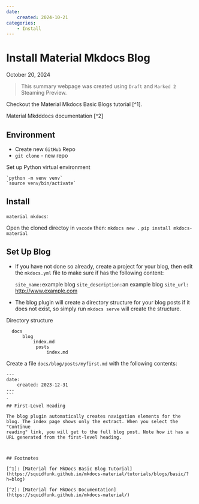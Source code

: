 ```yaml
---
date:
    created: 2024-10-21
categories:
    - Install
---
```


# Install Material Mkdocs Blog

October 20, 2024

> This summary webpage was created using `Draft` and `Marked 2` Steaming Preview.

Checkout the Material Mkdocs Basic Blogs tutorial [^1].

Material Mkdddocs  documentation [^2]


## Environment 

- Create new `GitHub` Repo
- `git clone` - new repo

Set up Python virtual environment

    `python -m venv venv`
    `source venv/bin/activate`

## Install 

``material mkdocs``:

Open the cloned directoy in `vscode` then:
    `mkdocs new .`
    `pip install mkdocs-material`

## Set Up Blog

- If you have not done so already, create a project for your blog, then edit the `mkdocs.yml` file to make sure if has the following content:


    `site_name:`example blog
    `site_description:`an example blog
    `site_url:` http://www.example.com


- The blog plugin will create a directory structure for your blog posts if it does not exist, so simply run `mkdocs serve` will create the structure.

Directory structure

````
  docs
      blog
          index.md
           posts
               index.md
````

Create a file `docs/blog/posts/myfirst.md` with the following contents:
    
````
---
date:
    created: 2023-12-31
---
```
`
## First-Level Heading

The blog plugin automatically creates navigation elements for the blog. The index page shows only the extract. When you select the "Continue
reading" link, you will get to the full blog post. Note how it has a URL generated from the first-level heading.



## Footnotes

[^1]: [Material for MkDocs Basic Blog Tutorial](https://squidfunk.github.io/mkdocs-material/tutorials/blogs/basic/?h=blog)

[^2]: [Material for MkDocs Documentation](https://squidfunk.github.io/mkdocs-material/)

